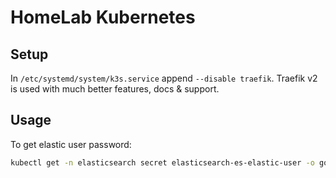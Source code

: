 # HomeLab Kubernetes

## Setup

In `/etc/systemd/system/k3s.service` append `--disable traefik`.
Traefik v2 is used with much better features, docs & support.

## Usage

To get elastic user password:

```bash
kubectl get -n elasticsearch secret elasticsearch-es-elastic-user -o go-template={{.data.elastic | base64decode}}
```
